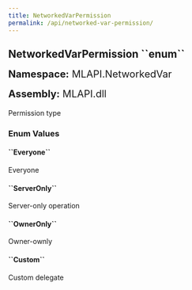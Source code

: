 ```yaml
---
title: NetworkedVarPermission
permalink: /api/networked-var-permission/
---
```


<div style="line-height: 1;">
	<h2 markdown="1">NetworkedVarPermission ``enum``</h2>
	<p style="font-size: 20px;"><b>Namespace:</b> MLAPI.NetworkedVar</p>
	<p style="font-size: 20px;"><b>Assembly:</b> MLAPI.dll</p>
</div>
<p>Permission type</p>
<div>
	<h3 markdown="1">Enum Values</h3>
	<div>
		<h4 markdown="1"><b>``Everyone``</b></h4>
		<p>Everyone</p>
	</div>
	<div>
		<h4 markdown="1"><b>``ServerOnly``</b></h4>
		<p>Server-only operation</p>
	</div>
	<div>
		<h4 markdown="1"><b>``OwnerOnly``</b></h4>
		<p>Owner-ownly</p>
	</div>
	<div>
		<h4 markdown="1"><b>``Custom``</b></h4>
		<p>Custom delegate</p>
	</div>
</div>

